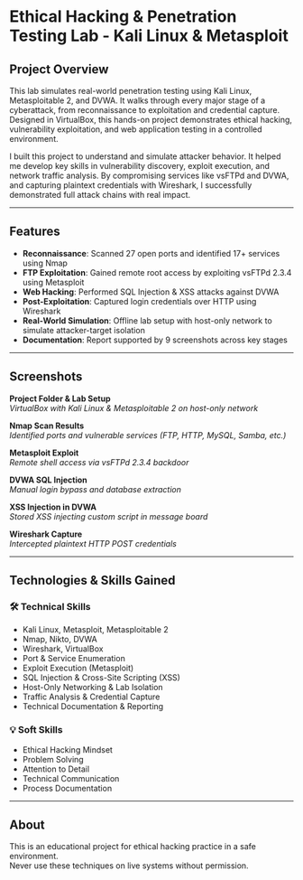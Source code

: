 # Ethical Hacking & Penetration Testing Lab - Kali Linux & Metasploit

## Project Overview  
This lab simulates real-world penetration testing using Kali Linux, Metasploitable 2, and DVWA. It walks through every major stage of a cyberattack, from reconnaissance to exploitation and credential capture. Designed in VirtualBox, this hands-on project demonstrates ethical hacking, vulnerability exploitation, and web application testing in a controlled environment.

I built this project to understand and simulate attacker behavior. It helped me develop key skills in vulnerability discovery, exploit execution, and network traffic analysis. By compromising services like vsFTPd and DVWA, and capturing plaintext credentials with Wireshark, I successfully demonstrated full attack chains with real impact.

---

## Features  
-  **Reconnaissance**: Scanned 27 open ports and identified 17+ services using Nmap  
-  **FTP Exploitation**: Gained remote root access by exploiting vsFTPd 2.3.4 using Metasploit  
-  **Web Hacking**: Performed SQL Injection & XSS attacks against DVWA  
-  **Post-Exploitation**: Captured login credentials over HTTP using Wireshark  
-  **Real-World Simulation**: Offline lab setup with host-only network to simulate attacker-target isolation  
-  **Documentation**: Report supported by 9 screenshots across key stages

---

## Screenshots  
**Project Folder & Lab Setup**  
_VirtualBox with Kali Linux & Metasploitable 2 on host-only network_

**Nmap Scan Results**  
_Identified ports and vulnerable services (FTP, HTTP, MySQL, Samba, etc.)_

**Metasploit Exploit**  
_Remote shell access via vsFTPd 2.3.4 backdoor_

**DVWA SQL Injection**  
_Manual login bypass and database extraction_

**XSS Injection in DVWA**  
_Stored XSS injecting custom script in message board_

**Wireshark Capture**  
_Intercepted plaintext HTTP POST credentials_

---

## Technologies & Skills Gained

### 🛠️ Technical Skills
- Kali Linux, Metasploit, Metasploitable 2  
- Nmap, Nikto, DVWA  
- Wireshark, VirtualBox  
- Port & Service Enumeration  
- Exploit Execution (Metasploit)  
- SQL Injection & Cross-Site Scripting (XSS)  
- Host-Only Networking & Lab Isolation  
- Traffic Analysis & Credential Capture  
- Technical Documentation & Reporting

### 💡 Soft Skills
- Ethical Hacking Mindset  
- Problem Solving  
- Attention to Detail  
- Technical Communication  
- Process Documentation

---

## About  
This is an educational project for ethical hacking practice in a safe environment.  
Never use these techniques on live systems without permission.  
